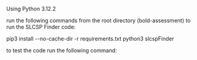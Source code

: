Using Python 3.12.2

run the following commands from the root directory (bold-assessment) to run the SLCSP Finder code:

pip3 install --no-cache-dir -r requirements.txt
python3 slcspFinder

to test the code run the following command: